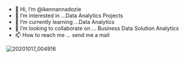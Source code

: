 - 👋 Hi, I’m @ikennannadozie
- 👀 I’m interested in ...Data Analytics Projects
- 🌱 I’m currently learning ...Data Analytics
- 💞️ I’m looking to collaborate on ... Business Data Solution Analytics
- 📫 How to reach me ... send me a mail

<!---
ikennannadozie/ikennannadozie is a ✨ special ✨ repository because its `README.md` (this file) appears on your GitHub profile.
You can click the Preview link to take a look at your changes.
--->
![20201017_004916](https://user-images.githubusercontent.com/100697389/156180218-6c423f44-7ae0-4233-ab8b-c352eadccc67.jpg)
